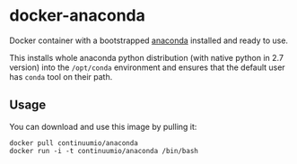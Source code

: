 # docker-anaconda

Docker container with a bootstrapped [anaconda](https://store.continuum.io/cshop/anaconda/) installed and ready to use.

This installs whole anaconda python distribution (with native python in 2.7 version) into the ``/opt/conda`` environment
and ensures that the default user has ``conda`` tool on their path.


Usage
-----
You can download and use this image by pulling it:

    docker pull continuumio/anaconda
    docker run -i -t continuumio/anaconda /bin/bash


[anaconda]: http://docs.continuum.io/anaconda/index.html
